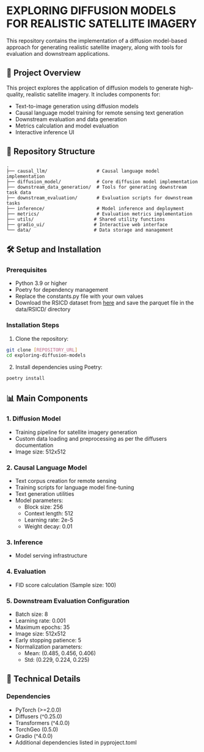 # EXPLORING DIFFUSION MODELS FOR REALISTIC SATELLITE IMAGERY

This repository contains the implementation of a diffusion model-based approach for generating realistic satellite imagery, along with tools for evaluation and downstream applications.

## 🌟 Project Overview

This project explores the application of diffusion models to generate high-quality, realistic satellite imagery. It includes components for:
- Text-to-image generation using diffusion models
- Causal language model training for remote sensing text generation
- Downstream evaluation and data generation
- Metrics calculation and model evaluation
- Interactive inference UI



## 📁 Repository Structure

```
.
├── causal_llm/                  # Causal language model implementation
├── diffusion_model/             # Core diffusion model implementation
├── downstream_data_generation/  # Tools for generating downstream task data
├── downstream_evaluation/       # Evaluation scripts for downstream tasks
├── inference/                   # Model inference and deployment
├── metrics/                     # Evaluation metrics implementation
├── utils/                      # Shared utility functions
├── gradio_ui/                  # Interactive web interface
└── data/                       # Data storage and management
```

## 🛠️ Setup and Installation

### Prerequisites
- Python 3.9 or higher
- Poetry for dependency management
- Replace the constants.py file with your own values
- Download the RSICD dataset from [here](https://github.com/201528014227051/RSICD_optimal) and save the parquet file in the data/RSICD/ directory

### Installation Steps

1. Clone the repository:
```bash
git clone [REPOSITORY_URL]
cd exploring-diffusion-models
```

2. Install dependencies using Poetry:
```bash
poetry install
```

## 📊 Main Components

### 1. Diffusion Model
- Training pipeline for satellite imagery generation
- Custom data loading and preprocessing as per the diffusers documentation
- Image size: 512x512

### 2. Causal Language Model
- Text corpus creation for remote sensing
- Training scripts for language model fine-tuning
- Text generation utilities
- Model parameters:
  - Block size: 256
  - Context length: 512
  - Learning rate: 2e-5
  - Weight decay: 0.01

### 3. Inference
- Model serving infrastructure

### 4. Evaluation
- FID score calculation (Sample size: 100)

### 5. Downstream Evaluation Configuration
- Batch size: 8
- Learning rate: 0.001
- Maximum epochs: 35
- Image size: 512x512
- Early stopping patience: 5
- Normalization parameters:
  - Mean: (0.485, 0.456, 0.406)
  - Std: (0.229, 0.224, 0.225)

## 🔧 Technical Details

### Dependencies
- PyTorch (>=2.0.0)
- Diffusers (^0.25.0)
- Transformers (^4.0.0)
- TorchGeo (0.5.0)
- Gradio (^4.0.0)
- Additional dependencies listed in pyproject.toml
